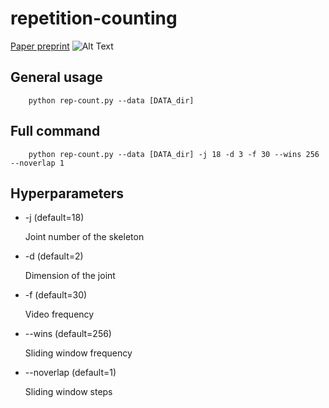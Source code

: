 # repetition-counting
[Paper preprint](https://arxiv.org/submit/3795435/view)
![Alt Text](./Video.gif)

## General usage
        python rep-count.py --data [DATA_dir] 

## Full command
        python rep-count.py --data [DATA_dir] -j 18 -d 3 -f 30 --wins 256 --noverlap 1

## Hyperparameters

- -j (default=18)

    Joint number of the skeleton

- -d (default=2)

    Dimension of the joint

- -f (default=30)

    Video frequency

- --wins (default=256)

    Sliding window frequency

- --noverlap (default=1)

    Sliding window steps
        
